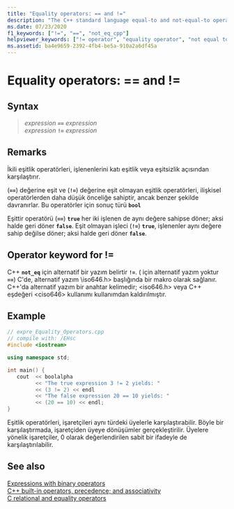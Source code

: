```yaml
---
title: "Equality operators: == and !="
description: "The C++ standard language equal-to and not-equal-to operator syntax and use."
ms.date: 07/23/2020
f1_keywords: ["!=", "==", "not_eq_cpp"]
helpviewer_keywords: ["!= operator", "equality operator", "not equal to comparison operator", "equality operator [C++], syntax", "== operator", "not_eq operator", "equal to operator"]
ms.assetid: ba4e9659-2392-4fb4-be5a-910a2a6df45a
---
```

# Equality operators: == and !=

## Syntax

> *expression* **`==`** *expression*\
> *expression* **`!=`** *expression*

## Remarks

İkili eşitlik operatörleri, işlenenlerini katı eşitlik veya eşitsizlik açısından karşılaştırır.

(**`==`**) değerine eşit ve (**`!=`**) değerine eşit olmayan eşitlik operatörleri, ilişkisel operatörlerden daha düşük önceliğe sahiptir, ancak benzer şekilde davranırlar. Bu operatörler için sonuç türü **`bool`**

Eşittir operatörü (**`==`**) **`true`** her iki işlenen de aynı değere sahipse döner; aksi halde geri döner **`false`**. Eşit olmayan işleci (**`!=`**) **`true`**, işlenenler aynı değere sahip değilse döner; aksi halde geri döner **`false`**.

## Operator keyword for !=

C++ **`not_eq`** için alternatif bir yazım belirtir **`!=`**. ( için alternatif yazım yoktur **`==`**) C'de, alternatif yazım \iso646.h> başlığında bir makro olarak sağlanır. C++'da alternatif yazım bir anahtar kelimedir; \<iso646.h> veya C++ eşdeğeri \<ciso646> kullanımı kullanımdan kaldırılmıştır.

## Example

```cpp
// expre_Equality_Operators.cpp
// compile with: /EHsc
#include <iostream>

using namespace std;

int main() {
   cout  << boolalpha
         << "The true expression 3 != 2 yields: "
         << (3 != 2) << endl
         << "The false expression 20 == 10 yields: "
         << (20 == 10) << endl;
}
```

Eşitlik operatörleri, işaretçileri aynı türdeki üyelerle karşılaştırabilir. Böyle bir karşılaştırmada, işaretçiden üyeye dönüşümler gerçekleştirilir. Üyelere yönelik işaretçiler, 0 olarak değerlendirilen sabit bir ifadeyle de karşılaştırılabilir.

## See also

[Expressions with binary operators](../cpp/expressions-with-binary-operators.md)<br/>
[C++ built-in operators, precedence; and associativity](../cpp/cpp-built-in-operators-precedence-and-associativity.md)<br/>
[C relational and equality operators](../c-language/c-relational-and-equality-operators.md)
